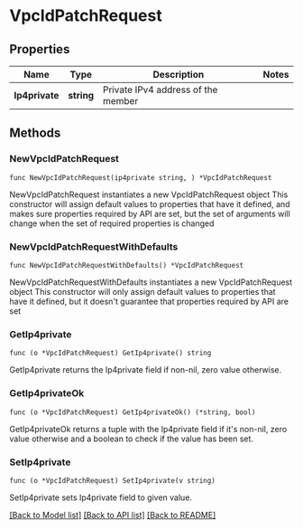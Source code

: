 # VpcIdPatchRequest

## Properties

Name | Type | Description | Notes
------------ | ------------- | ------------- | -------------
**Ip4private** | **string** | Private IPv4 address of the member | 

## Methods

### NewVpcIdPatchRequest

`func NewVpcIdPatchRequest(ip4private string, ) *VpcIdPatchRequest`

NewVpcIdPatchRequest instantiates a new VpcIdPatchRequest object
This constructor will assign default values to properties that have it defined,
and makes sure properties required by API are set, but the set of arguments
will change when the set of required properties is changed

### NewVpcIdPatchRequestWithDefaults

`func NewVpcIdPatchRequestWithDefaults() *VpcIdPatchRequest`

NewVpcIdPatchRequestWithDefaults instantiates a new VpcIdPatchRequest object
This constructor will only assign default values to properties that have it defined,
but it doesn't guarantee that properties required by API are set

### GetIp4private

`func (o *VpcIdPatchRequest) GetIp4private() string`

GetIp4private returns the Ip4private field if non-nil, zero value otherwise.

### GetIp4privateOk

`func (o *VpcIdPatchRequest) GetIp4privateOk() (*string, bool)`

GetIp4privateOk returns a tuple with the Ip4private field if it's non-nil, zero value otherwise
and a boolean to check if the value has been set.

### SetIp4private

`func (o *VpcIdPatchRequest) SetIp4private(v string)`

SetIp4private sets Ip4private field to given value.



[[Back to Model list]](../README.md#documentation-for-models) [[Back to API list]](../README.md#documentation-for-api-endpoints) [[Back to README]](../README.md)


